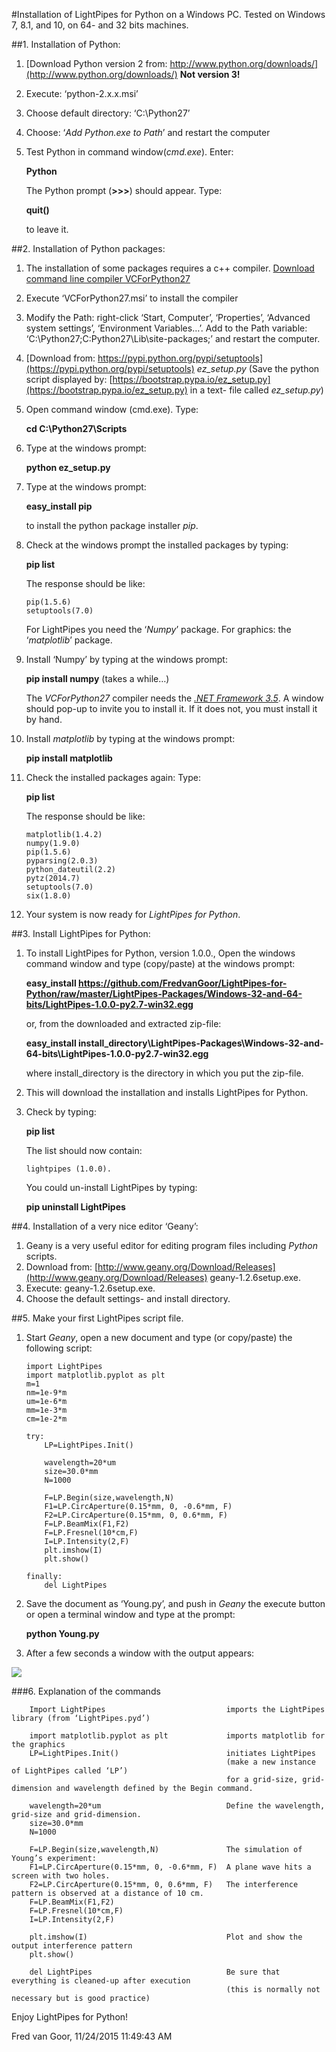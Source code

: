 
#Installation of LightPipes for Python on a Windows PC.
Tested on Windows 7, 8.1, and 10, on 64- and 32 bits machines.

##1. Installation of Python:
1.	[Download Python version 2 from: http://www.python.org/downloads/](http://www.python.org/downloads/) **Not version 3!**
2.	Execute: ‘python-2.x.x.msi’
3.	Choose default directory: ‘C:\Python27’
4.	Choose: ‘*Add Python.exe to Path*’ and restart the computer
5.	Test Python in command window(*cmd.exe*). Enter:

	**Python**

	The Python prompt (**>>>**) should appear. Type:

	**quit()**

	to leave it.

##2. Installation of Python packages:
1.	The installation of some packages requires a c++ compiler. [Download command line compiler VCForPython27](http://aka.ms/vcpython27)
2.	Execute ‘VCForPython27.msi’ to install the compiler
3.	Modify the Path: right-click ‘Start, Computer’, ‘Properties’, ‘Advanced system settings’, ‘Environment Variables…’. Add to the Path variable: ‘C:\Python27\;C:Python27\Lib\site-packages\;’ and restart the computer.
4.	[Download from: https://pypi.python.org/pypi/setuptools](https://pypi.python.org/pypi/setuptools) *ez\_setup.py* (Save the python script displayed by: [https://bootstrap.pypa.io/ez_setup.py](https://bootstrap.pypa.io/ez_setup.py) in a text- file called *ez\_setup.py*)
5.	Open command window (cmd.exe).  Type:
	
	**cd C:\Python27\Scripts**
6.	Type at the windows prompt:

	**python ez\_setup.py**

7.	Type at the windows prompt:
	
	**easy_install  pip**
	
	to install the python package installer *pip*.
8.	Check at the windows prompt the installed packages by typing:

	**pip list**

	The response should be like:

		pip(1.5.6)
		setuptools(7.0)
	For LightPipes you need the  ‘*Numpy*’ package. For graphics: the ‘*matplotlib*’ package.
9.	Install ‘Numpy’ by typing at the windows prompt:
	
	**pip install numpy** (takes a while…)

	The *VCForPython27* compiler needs the [*.NET Framework 3.5*](https://www.microsoft.com/en-us/download/details.aspx?id=21). A window should pop-up to invite you to install it. If it does not, you must install it by hand.
10.	Install *matplotlib* by typing at the windows prompt:

	**pip install matplotlib**
11.	Check the installed packages again: Type:

	**pip list**

	The response should be like:

		matplotlib(1.4.2)
		numpy(1.9.0)
		pip(1.5.6)
		pyparsing(2.0.3)
		python_dateutil(2.2)
		pytz(2014.7)
		setuptools(7.0)
		six(1.8.0)
12.	Your system is now ready for *LightPipes for Python*.

##3.	Install LightPipes for Python:
1.	To install LightPipes for Python, version 1.0.0., Open the windows command window and type (copy/paste) at the windows prompt:

	**easy\_install https://github.com/FredvanGoor/LightPipes-for-Python/raw/master/LightPipes-Packages/Windows-32-and-64-bits/LightPipes-1.0.0-py2.7-win32.egg**
	
	or, from the downloaded and extracted zip-file:

	**easy_install install\_directory\LightPipes-Packages\Windows-32-and-64-bits\LightPipes-1.0.0-py2.7-win32.egg**

	where install\_directory is the directory in which you put the zip-file.

2.	This will download the installation and installs LightPipes for Python.
3.	Check by typing:

	**pip list**

	The list should now contain:

		lightpipes (1.0.0).

	You could un-install LightPipes by typing:

	**pip uninstall LightPipes**

##4.	Installation of a very nice editor ‘Geany’:
1.	Geany is a very useful editor for editing program files including *Python* scripts.
2.	Download from: [http://www.geany.org/Download/Releases](http://www.geany.org/Download/Releases) geany-1.2.6setup.exe.
3.	Execute: geany-1.2.6setup.exe.
4.	Choose the default settings- and install directory.

##5.	Make your first LightPipes script file.
1.	Start *Geany*, open a new document and type (or copy/paste)  the following script:

		import LightPipes
		import matplotlib.pyplot as plt
		m=1
		nm=1e-9*m
		um=1e-6*m
		mm=1e-3*m
		cm=1e-2*m

		try:
			LP=LightPipes.Init()
		
			wavelength=20*um
			size=30.0*mm
			N=1000
			
			F=LP.Begin(size,wavelength,N)
			F1=LP.CircAperture(0.15*mm, 0, -0.6*mm, F)
			F2=LP.CircAperture(0.15*mm, 0, 0.6*mm, F)    
			F=LP.BeamMix(F1,F2)
			F=LP.Fresnel(10*cm,F)
			I=LP.Intensity(2,F)
			plt.imshow(I)
			plt.show()
			
		finally:
			del LightPipes

2.	Save the document as ‘Young.py’, and push in *Geany*  the execute button or open a terminal window and type at the prompt:

	**python Young.py**

3.	After a few seconds a window with the output appears:

![](img/TwoHolesPattern.png)

###6. Explanation of the commands

		Import LightPipes  							imports the LightPipes library (from ‘LightPipes.pyd’)

		import matplotlib.pyplot as plt				imports matplotlib for the graphics
		LP=LightPipes.Init()						initiates LightPipes 
													(make a new instance of LightPipes called ‘LP’)
													for a grid-size, grid-dimension and wavelength defined by the Begin command.

		wavelength=20*um							Define the wavelength, grid-size and grid-dimension.
		size=30.0*mm
		N=1000

		F=LP.Begin(size,wavelength,N)				The simulation of Young’s experiment:
		F1=LP.CircAperture(0.15*mm, 0, -0.6*mm, F)	A plane wave hits a screen with two holes.
		F2=LP.CircAperture(0.15*mm, 0, 0.6*mm, F)	The interference pattern is observed at a distance of 10 cm.
		F=LP.BeamMix(F1,F2)
		F=LP.Fresnel(10*cm,F)
		I=LP.Intensity(2,F)

		plt.imshow(I)								Plot and show the output interference pattern
		plt.show()	

		del LightPipes								Be sure that everything is cleaned-up after execution
													(this is normally not necessary but is good practice)

Enjoy LightPipes for Python!

Fred van Goor, 11/24/2015 11:49:43 AM

